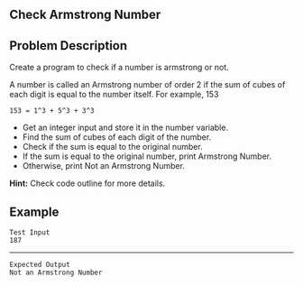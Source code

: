 Check Armstrong Number
-
Problem Description
-
Create a program to check if a number is armstrong or not.

A number is called an Armstrong number of order 2 if the sum of cubes of each digit is equal to the number itself. For example, 153

    153 = 1^3 + 5^3 + 3^3
- Get an integer input and store it in the number variable.
- Find the sum of cubes of each digit of the number.
- Check if the sum is equal to the original number.
- If the sum is equal to the original number, print Armstrong Number.
- Otherwise, print Not an Armstrong Number.

**Hint:** Check code outline for more details.

Example
-
    Test Input
    187
-----
    Expected Output
    Not an Armstrong Number